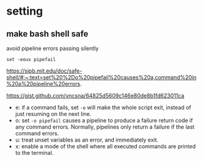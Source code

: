 # setting

## make bash shell safe
avoid pipeline errors passing silently
```
set -eoux pipefail
```
https://sipb.mit.edu/doc/safe-shell/#:~:text=set%20%2Do%20pipefail%20causes%20a,command%20in%20a%20pipeline%20errors.

https://gist.github.com/vncsna/64825d5609c146e80de8b1fd623011ca

- e: if a command fails, set `-e` will make the whole script exit, instead of just resuming on the next line.
- o: set `-o pipefail` causes a pipeline to produce a failure return code if any command errors. Normally, pipelines only return a failure if the last command errors.
- u: treat unset variables as an error, and immediately exit.
- x: enable a mode of the shell where all executed commands are printed to the terminal.
